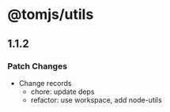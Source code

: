 # @tomjs/utils

## 1.1.2

### Patch Changes

- Change records
  - chore: update deps
  - refactor: use workspace, add node-utils
